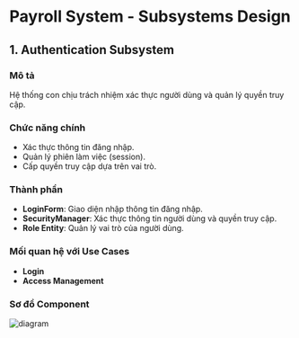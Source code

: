 
# Payroll System - Subsystems Design

## **1. Authentication Subsystem**
### **Mô tả**
Hệ thống con chịu trách nhiệm xác thực người dùng và quản lý quyền truy cập.

### **Chức năng chính**
- Xác thực thông tin đăng nhập.
- Quản lý phiên làm việc (session).
- Cấp quyền truy cập dựa trên vai trò.

### **Thành phần**
- **LoginForm**: Giao diện nhập thông tin đăng nhập.
- **SecurityManager**: Xác thực thông tin người dùng và quyền truy cập.
- **Role Entity**: Quản lý vai trò của người dùng.

### **Mối quan hệ với Use Cases**
- **Login**
- **Access Management**

### **Sơ đồ Component**

![diagram](https://www.planttext.com/api/plantuml/png/UhzxlqDnIM9HIMbk3bT1Od9sOdggWf9ZQKb6Qbv9Pd9YIMP-da9mQL9nPN59QgwIGZMNWaAqJtvwPfvRVb5kB8WNd9fSMfHPKkcRc0VKN0GM2yhFIOtbgkNYGbAheAjhXwbQmKh1_U7kjPaA9Hc7j-IbAvHavYaScNYa6SZCotYuQsq15wOMi45WAu2w8mulJ5R8pSpBK2WihNoukp5FeQIej58X6QpN8JKl1UWp00000F__0m00)


